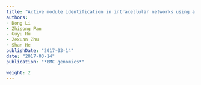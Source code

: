 ```yaml
---
title: "Active module identification in intracellular networks using a memetic algorithm with a new binary decoding scheme"
authors:
- Dong Li
- Zhisong Pan
- Guyu Hu
- Zexuan Zhu
- Shan He
publishDate: "2017-03-14"
date: "2017-03-14"
publication: "*BMC genomics*"

weight: 2
---
```


